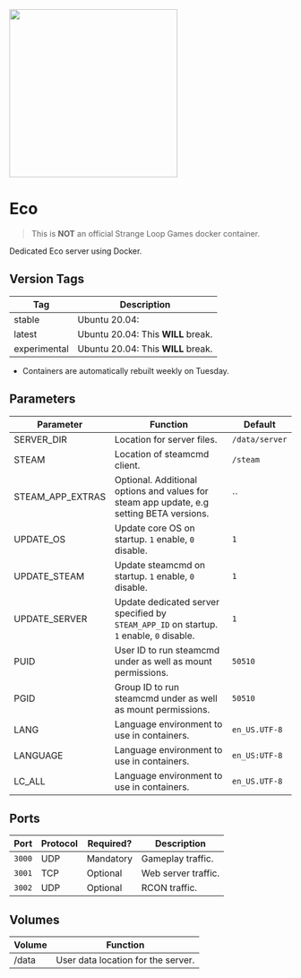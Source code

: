 <img src="https://play.eco/assets/images/eco-logo.png" width="300">

# Eco
> This is **NOT** an official Strange Loop Games docker container.

Dedicated Eco server using Docker.

## Version Tags

| Tag          | Description                        |
|--------------|------------------------------------|
| stable       | Ubuntu 20.04:                      |
| latest       | Ubuntu 20.04: This **WILL** break. |
| experimental | Ubuntu 20.04: This **WILL** break. |
* Containers are automatically rebuilt weekly on Tuesday.

## Parameters

| Parameter        | Function                                                                                 | Default        |
|------------------|------------------------------------------------------------------------------------------|----------------|
| SERVER_DIR       | Location for server files.                                                               | `/data/server` |
| STEAM            | Location of steamcmd client.                                                             | `/steam`       |
| STEAM_APP_EXTRAS | Optional. Additional options and values for steam app update, e.g setting BETA versions. | ``             |
| UPDATE_OS        | Update core OS on startup. `1` enable, `0` disable.                                      | `1`            |
| UPDATE_STEAM     | Update steamcmd on startup. `1` enable, `0` disable.                                     | `1`            |
| UPDATE_SERVER    | Update dedicated server specified by `STEAM_APP_ID` on startup. `1` enable, `0` disable. | `1`            |
| PUID             | User ID to run steamcmd under as well as mount permissions.                              | `50510`        |
| PGID             | Group ID to run steamcmd under as well as mount permissions.                             | `50510`        |
| LANG             | Language environment to use in containers.                                               | `en_US.UTF-8`  |
| LANGUAGE         | Language environment to use in containers.                                               | `en_US:UTF-8`  |
| LC_ALL           | Language environment to use in containers.                                               | `en_US.UTF-8`  |

## Ports

| Port  | Protocol | Required? | Description                 |
|-------|----------|-----------|-----------------------------|
|`3000` | UDP      | Mandatory | Gameplay traffic.           |
|`3001` | TCP      | Optional  | Web server traffic.         |
|`3002` | UDP      | Optional  | RCON traffic.               |

## Volumes

| Volume  | Function                           |
|---------|------------------------------------|
| /data   | User data location for the server. |
